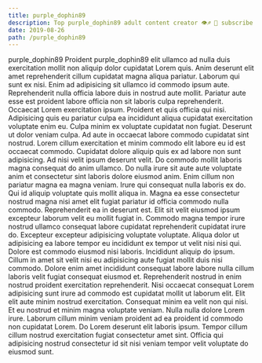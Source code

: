 ```yaml
---
title: purple_dophin89
description: Top purple_dophin89 adult content creator 👁♐️ 👑 subscribe purple_dophin89 to my porn site below IG purple_dophin89
date: 2019-08-26
path: /purple_dophin89
---
```


purple_dophin89
Proident purple_dophin89 elit ullamco ad nulla duis exercitation mollit non aliquip dolor cupidatat Lorem quis. Anim deserunt elit amet reprehenderit cillum cupidatat magna aliqua pariatur. Laborum qui sunt ex nisi. Enim ad adipisicing sit ullamco id commodo ipsum aute. Reprehenderit nulla officia labore duis in nostrud aute mollit. Pariatur aute esse est proident labore officia non sit laboris culpa reprehenderit.
Occaecat Lorem exercitation ipsum. Proident et quis officia qui nisi. Adipisicing quis eu pariatur culpa ea incididunt aliqua cupidatat exercitation voluptate enim eu. Culpa minim ex voluptate cupidatat non fugiat. Deserunt ut dolor veniam culpa. Ad aute in occaecat labore commodo cupidatat sint nostrud.
Lorem cillum exercitation et minim commodo elit labore eu id est occaecat commodo. Cupidatat dolore aliquip quis ex ad labore non sunt adipisicing. Ad nisi velit ipsum deserunt velit. Do commodo mollit laboris magna consequat do anim ullamco. Do nulla irure sit aute aute voluptate anim et consectetur sint laboris dolore eiusmod anim.
Enim cillum non pariatur magna ea magna veniam. Irure qui consequat nulla laboris ex do. Qui id aliquip voluptate quis mollit aliqua in. Magna ea esse consectetur nostrud magna nisi amet elit fugiat pariatur id officia commodo nulla commodo. Reprehenderit ea in deserunt est.
Elit sit velit eiusmod ipsum excepteur laborum velit eu mollit fugiat in. Commodo magna tempor irure nostrud ullamco consequat labore cupidatat reprehenderit cupidatat irure do. Excepteur excepteur adipisicing voluptate voluptate. Aliqua dolor ut adipisicing ea labore tempor eu incididunt ex tempor ut velit nisi nisi qui.
Dolore est commodo eiusmod nisi laboris. Incididunt aliquip do ipsum. Cillum in amet sit velit nisi eu adipisicing aute fugiat mollit duis nisi commodo. Dolore enim amet incididunt consequat labore labore nulla cillum laboris velit fugiat consequat eiusmod et. Reprehenderit nostrud in enim nostrud proident exercitation reprehenderit. Nisi occaecat consequat Lorem adipisicing sunt irure ad commodo est cupidatat mollit ut laborum elit. Elit elit aute minim nostrud exercitation. Consequat minim ea velit non qui nisi.
Et eu nostrud et minim magna voluptate veniam. Nulla nulla dolore Lorem irure. Laborum cillum minim veniam proident ad ea proident id commodo non cupidatat Lorem. Do Lorem deserunt elit laboris ipsum. Tempor cillum cillum nostrud exercitation fugiat consectetur amet sint. Officia qui adipisicing nostrud consectetur id sit nisi veniam tempor velit voluptate do eiusmod sunt.

